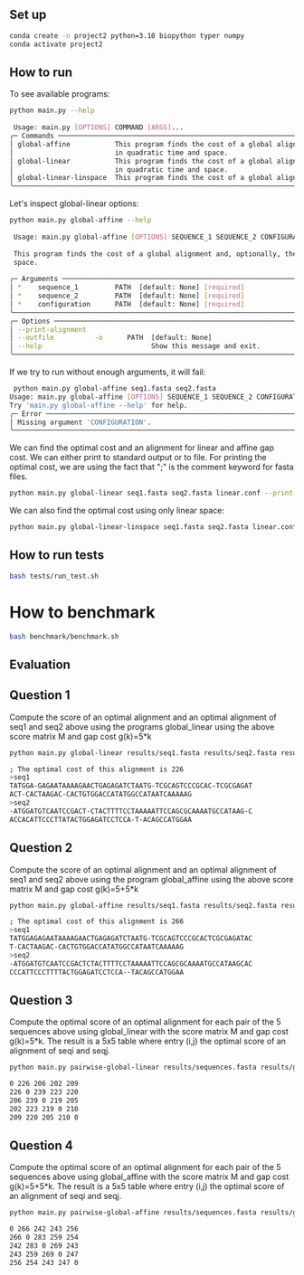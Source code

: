 

## Set up

``` bash
conda create -n project2 python=3.10 biopython typer numpy
conda activate project2
```

## How to run

To see available programs: 
``` bash
python main.py --help
                                                                                                                      
 Usage: main.py [OPTIONS] COMMAND [ARGS]...                                                                           
╭─ Commands ─────────────────────────────────────────────────────────────────────────────────────────────────────────╮
│ global-affine           This program finds the cost of a global alignment and, optionally, the  alignment itself   │
│                         in quadratic time and space.                                                               │
│ global-linear           This program finds the cost of a global alignment and, optionally, the  alignment itself   │
│                         in quadratic time and space.                                                               │
│ global-linear-linspace  This program finds the cost of a global alignment quadratic time and  linear space.        │
╰────────────────────────────────────────────────────────────────────────────────────────────────────────────────────╯
```

Let's inspect global-linear options:

``` bash
python main.py global-affine --help
                                                                                                                      
 Usage: main.py global-affine [OPTIONS] SEQUENCE_1 SEQUENCE_2 CONFIGURATION                                           
                                                                                                                      
 This program finds the cost of a global alignment and, optionally, the  alignment itself in quadratic time and       
 space.                                                                                                               
                                                                                                                      
╭─ Arguments ────────────────────────────────────────────────────────────────────────────────────────────────────────╮
│ *    sequence_1         PATH  [default: None] [required]                                                           │
│ *    sequence_2         PATH  [default: None] [required]                                                           │
│ *    configuration      PATH  [default: None] [required]                                                           │
╰────────────────────────────────────────────────────────────────────────────────────────────────────────────────────╯
╭─ Options ──────────────────────────────────────────────────────────────────────────────────────────────────────────╮
│ --print-alignment                                                                                                  │
│ --outfile          -o      PATH  [default: None]                                                                   │
│ --help                           Show this message and exit.                                                       │
╰────────────────────────────────────────────────────────────────────────────────────────────────────────────────────╯

```

If we try to run without enough arguments, it will fail:

``` bash
 python main.py global-affine seq1.fasta seq2.fasta
Usage: main.py global-affine [OPTIONS] SEQUENCE_1 SEQUENCE_2 CONFIGURATION
Try 'main.py global-affine --help' for help.
╭─ Error ────────────────────────────────────────────────────────────────────────────────────────────────────────────╮
│ Missing argument 'CONFIGURATION'.                                                                                  │
╰────────────────────────────────────────────────────────────────────────────────────────────────────────────────────╯
```

We can find the optimal cost and an alignment for linear and affine gap cost. We can either print to standard output or to file. For printing the optimal cost, we are using the fact that ";" is the comment keyword for fasta files. 

``` bash
python main.py global-linear seq1.fasta seq2.fasta linear.conf --print-alignment
```

We can also find the optimal cost using only linear space:

``` bash
python main.py global-linear-linspace seq1.fasta seq2.fasta linear.conf -o output.fasta
```

## How to run tests

``` bash
bash tests/run_test.sh
```

# How to benchmark

``` bash
bash benchmark/benchmark.sh
```

## Evaluation

Question 1 
---------- 

Compute the score of an optimal alignment and an optimal alignment of
seq1 and seq2 above using the programs global_linear using the above
score matrix M and gap cost g(k)=5*k

``` bash
python main.py global-linear results/seq1.fasta results/seq2.fasta results/global-linear.conf --print-alignment

; The optimal cost of this alignment is 226
>seq1
TATGGA-GAGAATAAAAGAACTGAGAGATCTAATG-TCGCAGTCCCGCAC-TCGCGAGAT
ACT-CACTAAGAC-CACTGTGGACCATATGGCCATAATCAAAAAG
>seq2
-ATGGATGTCAATCCGACT-CTACTTTTCCTAAAAATTCCAGCGCAAAATGCCATAAG-C
ACCACATTCCCTTATACTGGAGATCCTCCA-T-ACAGCCATGGAA
```

Question 2
----------

Compute the score of an optimal alignment and an optimal alignment of
seq1 and seq2 above using the program global_affine using the above
score matrix M and gap cost g(k)=5+5*k

``` bash
python main.py global-affine results/seq1.fasta results/seq2.fasta results/global-affine.conf --print-alignment

; The optimal cost of this alignment is 266
>seq1
TATGGAGAGAATAAAAGAACTGAGAGATCTAATG-TCGCAGTCCCGCACTCGCGAGATAC
T-CACTAAGAC-CACTGTGGACCATATGGCCATAATCAAAAAG
>seq2
-ATGGATGTCAATCCGACTCTACTTTTCCTAAAAATTCCAGCGCAAAATGCCATAAGCAC
CCCATTCCCTTTTACTGGAGATCCTCCA--TACAGCCATGGAA
```

Question 3
----------

Compute the optimal score of an optimal alignment for each pair of the
5 sequences above using global_linear with the score matrix M and gap
cost g(k)=5*k. The result is a 5x5 table where entry (i,j) the optimal
score of an alignment of seqi and seqj.


``` bash
python main.py pairwise-global-linear results/sequences.fasta results/global-linear.conf

0 226 206 202 209
226 0 239 223 220
206 239 0 219 205
202 223 219 0 210
209 220 205 210 0
```

Question 4
----------

Compute the optimal score of an optimal alignment for each pair of the
5 sequences above using global_affine with the score matrix M and gap
cost g(k)=5+5*k. The result is a 5x5 table where entry (i,j) the
optimal score of an alignment of seqi and seqj.

``` bash
python main.py pairwise-global-affine results/sequences.fasta results/global-affine.conf

0 266 242 243 256
266 0 283 259 254
242 283 0 269 243
243 259 269 0 247
256 254 243 247 0
```